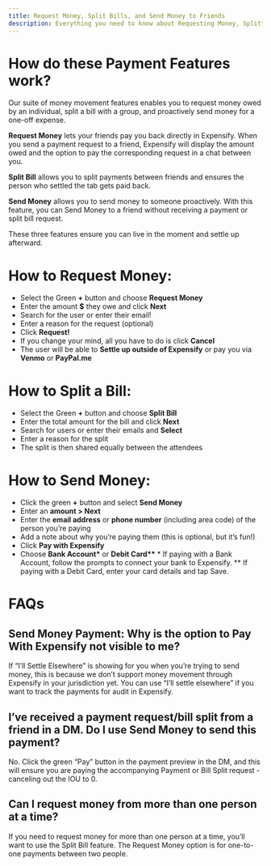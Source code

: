 ```yaml
---
title: Request Money, Split Bills, and Send Money to Friends
description: Everything you need to know about Requesting Money, Splitting Bills, and Sending Money to Friends!
---
```


<!-- The lines above are required by Jekyll to process the .md file -->

# How do these Payment Features work?
Our suite of money movement features enables you to request money owed by an individual, split a bill with a group, and proactively send money for a one-off expense.

**Request Money** lets your friends pay you back directly in Expensify. When you send a payment request to a friend, Expensify will display the amount owed and the option to pay the corresponding request in a chat between you.

**Split Bill** allows you to split payments between friends and ensures the person who settled the tab gets paid back.

**Send Money** allows you to send money to someone proactively. With this feature, you can Send Money to a friend without receiving a payment or split bill request.

These three features ensure you can live in the moment and settle up afterward.

# How to Request Money:
- Select the Green **+** button and choose **Request Money**
- Enter the amount **$** they owe and click **Next**
- Search for the user or enter their email!
- Enter a reason for the request (optional)
- Click **Request!**
- If you change your mind, all you have to do is click **Cancel**
- The user will be able to **Settle up outside of Expensify** or pay you via **Venmo** or **PayPal.me**

# How to Split a Bill:
- Select the Green **+** button and choose **Split Bill**
- Enter the total amount for the bill and click **Next**
- Search for users or enter their emails and **Select**
- Enter a reason for the split
- The split is then shared equally between the attendees

# How to Send Money:
- Click the green **+** button and select **Send Money**
- Enter an **amount > Next**
- Enter the **email address** or **phone number** (including area code) of the person you’re paying
- Add a note about why you’re paying them (this is optional, but it’s fun!)
- Click **Pay with Expensify**
- Choose **Bank Account\*** or **Debit Card\*\***
\* If paying with a Bank Account, follow the prompts to connect your bank to Expensify.
\*\* If paying with a Debit Card, enter your card details and tap Save.

# FAQs
## Send Money Payment: Why is the option to Pay With Expensify not visible to me?
If “I’ll Settle Elsewhere” is showing for you when you’re trying to send money, this is because we don’t support money movement through Expensify in your jurisdiction yet. You can use “I’ll settle elsewhere” if you want to track the payments for audit in Expensify.

## I’ve received a payment request/bill split from a friend in a DM. Do I use Send Money to send this payment?
No. Click the green “Pay” button in the payment preview in the DM, and this will ensure you are paying the accompanying Payment or Bill Split request - canceling out the IOU to 0.

## Can I request money from more than one person at a time?
If you need to request money for more than one person at a time, you’ll want to use the Split Bill feature. The Request Money option is for one-to-one payments between two people.
